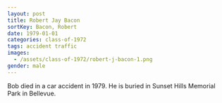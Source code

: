 ```yaml
---
layout: post
title: Robert Jay Bacon
sortKey: Bacon, Robert
date: 1979-01-01
categories: class-of-1972
tags: accident traffic
images:
  - /assets/class-of-1972/robert-j-bacon-1.png
gender: male
---
```

Bob died in a car accident in 1979. He is buried in Sunset Hills Memorial Park in Bellevue.
